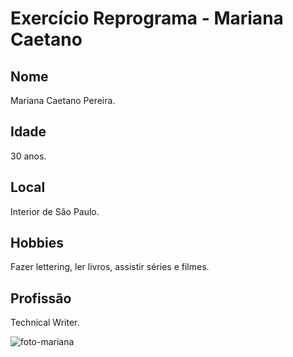 # Exercício Reprograma - Mariana Caetano

## Nome
Mariana Caetano Pereira.

## Idade
30 anos.

## Local
Interior de São Paulo.

## Hobbies
Fazer lettering, ler livros, assistir séries e filmes.

## Profissão
Technical Writer.

![foto-mariana](https://media-exp1.licdn.com/dms/image/C5603AQFImPFIQ6v8uQ/profile-displayphoto-shrink_200_200/0/1605872198501?e=2147483647&v=beta&t=MXK_SjbHkx8vMTdMDRmA8MomluC4Vchncp4wtWlQqrw)